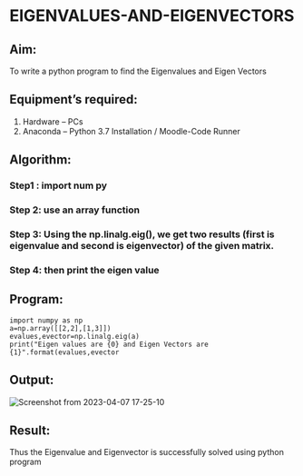 # EIGENVALUES-AND-EIGENVECTORS
## Aim:
To write a python program to find the Eigenvalues and Eigen Vectors
## Equipment’s required:
1. 	Hardware – PCs
2. 	Anaconda – Python 3.7 Installation / Moodle-Code Runner
## Algorithm:
### Step1 : import num py
### Step 2: use an array function
### Step 3: Using the np.linalg.eig(),  we get two results (first is eigenvalue and second is eigenvector) of the given matrix.
### Step 4: then print the eigen value

## Program:
```
import numpy as np
a=np.array([[2,2],[1,3]])
evalues,evector=np.linalg.eig(a)
print("Eigen values are {0} and Eigen Vectors are {1}".format(evalues,evector
```

## Output:

![Screenshot from 2023-04-07 17-25-10](https://user-images.githubusercontent.com/119831303/230604848-29794236-cab8-43d1-94de-c8fb735ca17c.png)


## Result:
Thus the Eigenvalue and Eigenvector is successfully solved using python program
